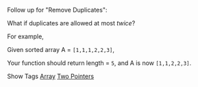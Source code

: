Follow up for "Remove Duplicates":  
 What if duplicates are allowed at most _twice_?

For example,  
 Given sorted array A = `[1,1,1,2,2,3]`,

Your function should return length = `5`, and A is now `[1,1,2,2,3]`.

Show Tags
 [Array](/tag/array/) [Two Pointers](/tag/two-pointers/)
